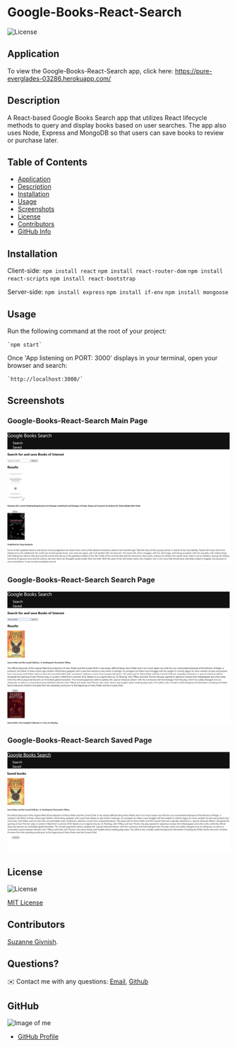 # Google-Books-React-Search

![License](https://img.shields.io/badge/License-mit-blue.svg "License Badge")

## Application
To view the Google-Books-React-Search app, click here: https://pure-everglades-03286.herokuapp.com/


## Description

A React-based Google Books Search app that utilizes React lifecycle methods to query and display books based on user searches. The app also uses Node, Express and MongoDB so that users can save books to review or purchase later.

## Table of Contents
- [Application](#Application)
- [Description](#Description)
- [Installation](#Installation)
- [Usage](#Usage)
- [Screenshots](#Screenshots)
- [License](#License)
- [Contributors](#Contributors)
- [GitHub Info](#GitHub) 

## Installation

Client-side:
    `npm install react` `npm install react-router-dom` `npm install react-scripts` `npm install react-bootstrap`

Server-side:
    `npm install express` `npm install if-env` `npm install mongoose` 

## Usage
Run the following command at the root of your project:

    `npm start`

Once 'App listening on PORT: 3000' displays in your terminal, open your browser and search:

    `http://localhost:3000/`

## Screenshots

### Google-Books-React-Search Main Page

![Google-Books-Main](https://github.com/suzygiv/Google-Books-React-Search/blob/main/client/public/Assets/Google-Books-Main.PNG)

### Google-Books-React-Search Search Page

![Google-Search](https://github.com/suzygiv/Google-Books-React-Search/blob/main/client/public/Assets/Google-Search.PNG)

### Google-Books-React-Search Saved Page

![Google-Books-Saved](https://github.com/suzygiv/Google-Books-React-Search/blob/main/client/public/Assets/Google-Books-Saved.PNG)

## License
![License](https://img.shields.io/badge/License-mit-blue.svg "License Badge")

[MIT License](http://opensource.org/licenses/mit-license.php)

## Contributors
[Suzanne Givnish](https://github.com/suzygiv).

## Questions?
✉️ Contact me with any questions: [Email](suzannegivnish@gmail.com), [Github](https://github.com/suzygiv)

## GitHub
![Image of me](https://avatars0.githubusercontent.com/u/69487481?v=4)
- [GitHub Profile](https://github.com/suzygiv)
